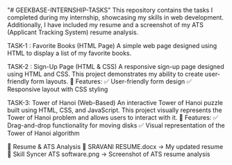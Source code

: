 "# GEEKBASE-INTERNSHIP-TASKS" 
This repository contains the tasks I completed during my internship, showcasing my skills in web development. Additionally, I have included my resume and a screenshot of my ATS (Applicant Tracking System) resume analysis.

TASK-1 : Favorite Books (HTML Page)
A simple web page designed using HTML to display a list of my favorite books.


TASK-2 : Sign-Up Page (HTML & CSS)
A responsive sign-up page designed using HTML and CSS. This project demonstrates my ability to create user-friendly form layouts.
🔹 Features:
✅ User-friendly form design
✅ Responsive layout with CSS styling


TASK-3: Tower of Hanoi (Web-Based)
An interactive Tower of Hanoi puzzle built using HTML, CSS, and JavaScript. This project visually represents the Tower of Hanoi problem and allows users to interact with it.
🔹 Features:
✅ Drag-and-drop functionality for moving disks
✅ Visual representation of the Tower of Hanoi algorithm


📄 Resume & ATS Analysis
📌 SRAVANI RESUME.docx → My updated resume
📌 Skill Syncer ATS software.png → Screenshot of ATS resume analysis
